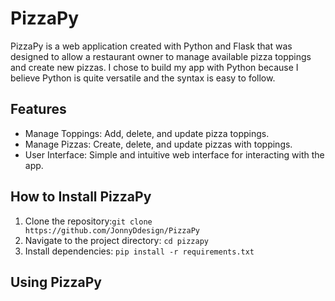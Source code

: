 # PizzaPy
PizzaPy is a web application created with Python and Flask that was designed to allow a restaurant owner to manage available pizza toppings and create new pizzas.
I chose to build my app with Python because I believe Python is quite versatile and the syntax is easy to follow.

## Features
- Manage Toppings: Add, delete, and update pizza toppings.
- Manage Pizzas: Create, delete, and update pizzas with toppings.
- User Interface: Simple and intuitive web interface for interacting with the app.

## How to Install PizzaPy
1. Clone the repository:`git clone https://github.com/JonnyDdesign/PizzaPy`
3. Navigate to the project directory: `cd pizzapy`
4. Install dependencies: `pip install -r requirements.txt`

## Using PizzaPy

